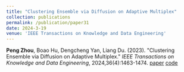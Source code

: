 ```yaml
---
title: "Clustering Ensemble via Diffusion on Adaptive Multiplex"
collection: publications
permalink: /publication/paper31
date: 2024-3-19
venue: 'IEEE Transactions on Knowledge and Data Engineering'
---
```

**Peng Zhou**, Boao Hu, Dengcheng Yan, Liang Du. (2023). &quot;Clustering Ensemble via Diffusion on Adaptive Multiplex.&quot; <i>IEEE Transactions on Knowledge and Data Engineering</i>, 2024,36(4):1463-1474. [paper](http://Doctor-Nobody.github.io/papers/tkde2023-2.pdf) [code]( http://Doctor-Nobody.github.io/codes/CEAM.zip)
